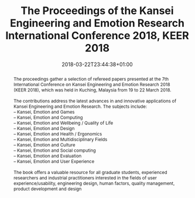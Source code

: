 ---
members: ["PLevy"]
slug: kansei-engineering-and-emotion-research-2018
title: The Proceedings of the Kansei Engineering and Emotion Research International Conference 2018, KEER 2018
layout: single
searchFilter: Publication
searchWeight: 8
publitype: edition
subsection: edition
kansei: true
research: 
    -  kansei
institution:
    heig: 1
    logo: TUe
    short: 'TU/e'
    name: "Eindhoven University of Technology"
    web: "https://www.tue.nl/en/"
    colo: "#c72125"
chaire: false
date: 2018-03-22T23:44:38+01:00
citation:
    editors:
        1: ["Lokman", "Anitawati Mohd", "A.M."]
        2: ["Yamanaka", "Toshimasa", "T."]
        3: ["Levy", "Pierre", "P."]
        4: ["Chen", "Jeff C.", "J.C."]
        5: ["Koyama", "Shinichi", "S."]
    year: 2018
    journal: "the Proceedings of the 7th International Conference on Kansei Engineering and Emotion Research 2018 – KEER2018"
    publisher: ["Japanese Society of Kansei Engineering", "Kuching, Sarawak, Malaysia"]
    isbn: "978-981-10-8612-0"
reference: "Lokman, A.M., Yamanaka, T., Lévy, P., Chen, K., Koyama, S. (Eds). 2018. Proceedings of the 7th International Conference on Kansei Engineering and Emotion Research 2018 – KEER2018. Kuching, Sarawak, Malaysia. ISBN: 978-981-10-8612-0."
abstract: "The proceedings gather a selection of refereed papers presented at the 7th International Conference on Kansei Engineering and Emotion Research 2018 (KEER 2018), which was held in Kuching, Malaysia from 19 to 22 March 2018.<br/><br/>The contributions address the latest advances in and innovative applications of Kansei Engineering and Emotion Research. The subjects include:<br/>– Kansei, Emotion and Games<br/>– Kansei, Emotion and Computing<br/>– Kansei, Emotion and Wellbeing / Quality of Life<br/>– Kansei, Emotion and Design<br/>– Kansei, Emotion and Health / Ergonomics<br/>– Kansei, Emotion and Multidisciplinary Fields<br/>– Kansei, Emotion and Culture<br/>– Kansei, Emotion and Social computing<br/>– Kansei, Emotion and Evaluation<br/>– Kansei, Emotion and User Experience<br/><br/>The book offers a valuable resource for all graduate students, experienced researchers and industrial practitioners interested in the fields of user experience/usability, engineering design, human factors, quality management, product development and design"
link:
    8: ["proceedings", "proceedings", " https://ep.liu.se/en/conference-issue.aspx?series=ecp&issue=146"]
---